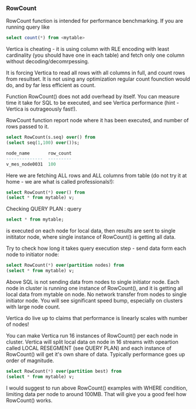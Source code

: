### RowCount
RowCount function is intended for performance benchmarking.
If you are running query like
```sql
select count(*) from <mytable>
```
Vertica is cheating - it is using column with RLE encoding with least cardinality (you should have one in each table) and fetch only one column without decoding/decomrpessing.

It is forcing Vertica to read all rows with all columns in full, and count rows from resultset.
It is not using any optimization regular count founction would do, and by far less efficient as count.

Function RowCount() does not add overhead by itself. You can measure time it take for SQL to be executed, and see Vertica performance (hint - Vertica is outrageously fast!).

RowCount function report node where it has been executed, and number of rows passed to it.
```sql
select RowCount(s.seq) over() from
(select seq(1,100) over())s;

node_name       row_count
--------------  ---------
v_mes_node0031  100
```

Here we are fetching ALL rows and ALL columns from table (do not try it at home - we are what is called professionals!):
```sql
select RowCount(*) over() from
(select * from mytable) v;                              
```
Checking QUERY PLAN : query
```sql
select * from mytable;
```
is executed on each node for local data, then results are sent to single inititator node, where single instance of RowCount() is getting all data.

Try to check how long it takes query execution step - send data form each node to initiator node:
```sql
select RowCount(*) over(partition nodes) from
(select * from mytable) v;
```
Above SQL is not sending data from nodes to single initiator node.
Each node in cluster is running one instance of RowCount(), and it is getting all local data from mytable on node.
No network transfer from nodes to single initiator node. You will see significant speed bump, especially on clusters with large node count.

Vertica do live up to claims that performance is linearly scales with number of nodes!

You can make Vertica run 16 instances of RowCount() per each node in cluster.
Vertica will split local data on node in 16 streams with opeartion called LOCAL RESEGMENT (see QUERY PLAN) and each instance of RowCount() will get it's own share of data.
Typically performance goes up order of magnitude.
```sql
select RowCount(*) over(partition best) from
(select * from mytable) v;
```
I would suggest to run above RowCount() examples with WHERE condition, limiting data per node to around 100MB.
That will give you a good feel how RowCount() works.
